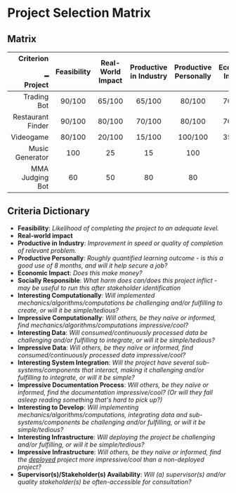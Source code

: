 # Project Selection Matrix

## Matrix

|Criterion<br><br>━<br>Project| Feasibility | Real-World Impact | Productive<br>in Industry | Productive<br>Personally | Economic<br>Impact | Socially<br>Responsible | Interesting<br>Computationally | Impressive<br>Computationally | Interesting<br>Data | Impressive<br>Data | Interesting System<br>Integration | Impressive<br>Documentation<br>Process | Interesting<br>to Develop | Interesting<br>Infrastructure | Impressive<br>Infrastructure | Supervisor(s)/<br>Stakeholder(s)<br>Availability |
|---:|:---:|:---:|:---:|:---:|:---:|:---:|:---:|:---:|:---:|:---:|:---:|:---:|:---:|:---:|:---:|:---:|
| Trading Bot |90/100  |65/100  |65/100  |80/100  |70/100  |50/100  |75/100  |65/100  |40/100  |80/100  |95/100  |60/100  |80/100  |70/100  |70/100  |100/100  |
| Restaurant Finder |90/100  |80/100  |70/100  |80/100  |70/100  |90/100  |65/100  |70/100  |80/100  |70/100  |80/100  |70/100  |80/100  |70/100  |70/100  |80/100  |
| Videogame | 80/100 | 20/100 | 15/100 | 100/100 | 35/100 | 100/100 | 80/100 | 80/100 | 70/100 | 40/100 | 90/100 | 30/100 | 100/100 | 15/100 | 15/100 | 100/100 |
| Music Generator | 100 | 25 | 15 | 100 | 0 | 75 | 80 | 100 | 80 | 100 | 80 | 80 | 75 | 80 | 90 | 90 |
| MMA Judging Bot | 60 | 50 | 80 | 80 | 80 | 80 | 70 | 100 | 80 | 100 | 90 | 60 | 60 | 90 | 90 | 35 |

## Criteria Dictionary
* **Feasibility**: *Likelihood of completing the project to an adequate level.*
* **Real-world impact**
* **Productive in Industry**: *Improvement in speed or quality of completion of relevant problem.*
* **Productive Personally**: *Roughly quantified learning outcome - is this a good use of 8 months, and will it help secure a job?*
* **Economic Impact**: *Does this make money?*
* **Socially Responsible**: *What harm does can/does this project inflict - may be useful to run this after stakeholder identification*
* **Interesting Computationally**: *Will implemented mechanics/algorithms/computations be challenging and/or fulfilling to create, or will it be simple/tedious?*
* **Impressive Computationally**: *Will others, be they naïve or informed, find mechanics/algorithms/computations impressive/cool?*
* **Interesting Data**: *Will consumed/continuously processed data be challenging and/or fulfilling to integrate, or will it be simple/tedious?*
* **Impressive Data**: *Will others, be they naïve or informed, find consumed/continuously processed data impressive/cool?*
* **Interesting System Integration**: *Will the project have several sub-systems/components that interact, making it challenging and/or fulfilling to integrate, or will it be simple?*
* **Impressive Documentation Process**: *Will others, be they naïve or informed, find the documentation impressive/cool? (Or will they fall asleep reading something that's hard to pick up?)*
* **Interesting to Develop**: *Will implementing mechanics/algorithms/computations, integrating data and sub-systems/components be challenging and/or fulfilling, or will it be simple/tedious?*
* **Interesting Infrastructure**: *Will deploying the project be challenging and/or fulfilling, or will it be simple/tedious?*
* **Impressive Infrastructure**: *Will others, be they naïve or informed, find the <u>deployed</u> project more impressive/cool than a non-deployed project?*
* **Supervisor(s)/Stakeholder(s) Availability**: *Will (a) supervisor(s) and/or quality stakeholder(s) be often-accessible for consultation?*
